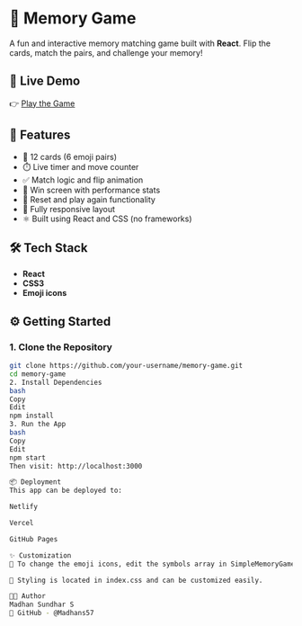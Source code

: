 # 🧠 Memory Game

A fun and interactive memory matching game built with **React**. Flip the cards, match the pairs, and challenge your memory!

## 🔗 Live Demo

👉 [Play the Game](https://pairpop57.netlify.app/)

## 🚀 Features

- 🎴 12 cards (6 emoji pairs)
- ⏱️ Live timer and move counter
- ✅ Match logic and flip animation
- 🎉 Win screen with performance stats
- 🔁 Reset and play again functionality
- 📱 Fully responsive layout
- ⚛️ Built using React and CSS (no frameworks)

## 🛠️ Tech Stack

- **React**
- **CSS3**
- **Emoji icons**

## ⚙️ Getting Started

### 1. Clone the Repository
```bash
git clone https://github.com/your-username/memory-game.git
cd memory-game
2. Install Dependencies
bash
Copy
Edit
npm install
3. Run the App
bash
Copy
Edit
npm start
Then visit: http://localhost:3000

📦 Deployment
This app can be deployed to:

Netlify

Vercel

GitHub Pages

✨ Customization
🔧 To change the emoji icons, edit the symbols array in SimpleMemoryGame.jsx.

🎨 Styling is located in index.css and can be customized easily.

👨‍💻 Author
Madhan Sundhar S
🔗 GitHub - @Madhans57

